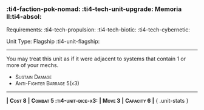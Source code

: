 ### :ti4-faction-pok-nomad: :ti4-tech-unit-upgrade: **Memoria II**:ti4-absol:

Requirements: :ti4-tech-propulsion: :ti4-tech-biotic: :ti4-tech-cybernetic:

Unit Type: Flagship :ti4-unit-flagship:

---

You may treat this unit as if it were adjacent to systems that contain 1 or more of your mechs.

* <span style="font-variant:small-caps;">Sustain Damage</span> 
* <span style="font-variant:small-caps;">Anti-Fighter Barrage 5(x3)</span> 

---

__|__ <span style="font-variant:small-caps;white-space: nowrap;">**Cost 8**</span> __|__ <span style="font-variant:small-caps;white-space: nowrap;">**Combat 5 :ti4-unit-dice-x3:**</span> __|__ <span style="font-variant:small-caps;white-space: nowrap;">**Move 3**</span> __|__ <span style="font-variant:small-caps;white-space: nowrap;">**Capacity 6**</span> __|__
{ .unit-stats }
